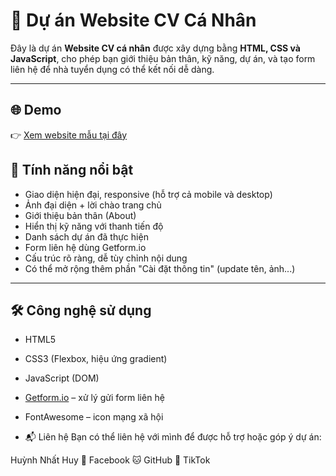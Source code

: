 # 💼 Dự án Website CV Cá Nhân

Đây là dự án **Website CV cá nhân** được xây dựng bằng **HTML, CSS và JavaScript**, cho phép bạn giới thiệu bản thân, kỹ năng, dự án, và tạo form liên hệ để nhà tuyển dụng có thể kết nối dễ dàng.

---

## 🌐 Demo

👉 [Xem website mẫu tại đây](http://127.0.0.1:5500/Nhathuy.html) 

## 🚀 Tính năng nổi bật

- Giao diện hiện đại, responsive (hỗ trợ cả mobile và desktop)
- Ảnh đại diện + lời chào trang chủ
- Giới thiệu bản thân (About)
- Hiển thị kỹ năng với thanh tiến độ
- Danh sách dự án đã thực hiện
- Form liên hệ dùng Getform.io
- Cấu trúc rõ ràng, dễ tùy chỉnh nội dung
- Có thể mở rộng thêm phần "Cài đặt thông tin" (update tên, ảnh...)

---

## 🛠 Công nghệ sử dụng

- HTML5
- CSS3 (Flexbox, hiệu ứng gradient)
- JavaScript (DOM)
- [Getform.io](https://getform.io) – xử lý gửi form liên hệ
- FontAwesome – icon mạng xã hội

- 📬 Liên hệ
Bạn có thể liên hệ với mình để được hỗ trợ hoặc góp ý dự án:

Huỳnh Nhất Huy
📧 Facebook
🐱 GitHub
🎵 TikTok

